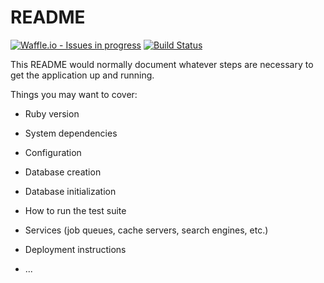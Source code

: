 # README

[![Waffle.io - Issues in progress](https://badge.waffle.io/ServiceInnovationLab/PresenceChecker.png?label=in%20progress&title=In%20Progress)](http://waffle.io/ServiceInnovationLab/PresenceChecker)
[![Build Status](https://travis-ci.org/ServiceInnovationLab/PresenceChecker.svg?branch=master)](https://travis-ci.org/ServiceInnovationLab/PresenceChecker)

This README would normally document whatever steps are necessary to get the
application up and running.

Things you may want to cover:

* Ruby version

* System dependencies

* Configuration

* Database creation

* Database initialization

* How to run the test suite

* Services (job queues, cache servers, search engines, etc.)

* Deployment instructions

* ...
